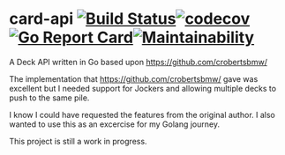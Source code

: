 # card-api [![Build Status](https://www.travis-ci.com/heindrichpaul/card-api.svg?branch=master)](https://www.travis-ci.com/heindrichpaul/card-api)[![codecov](https://codecov.io/gh/heindrichpaul/card-api/branch/master/graph/badge.svg)](https://codecov.io/gh/heindrichpaul/card-api)[![Go Report Card](https://goreportcard.com/badge/github.com/heindrichpaul/card-api)](https://goreportcard.com/report/github.com/heindrichpaul/card-api)[![Maintainability](https://api.codeclimate.com/v1/badges/0e1bffb6317ac4abd11a/maintainability)](https://codeclimate.com/github/heindrichpaul/card-api/maintainability)
A Deck API written in Go based upon https://github.com/crobertsbmw/

The implementation that https://github.com/crobertsbmw/ gave was excellent but I needed support for Jockers
and allowing multiple decks to push to the same pile.

I know I could have requested the features from the original author. I also wanted to use this as an excercise for my Golang
journey.

This project is still a work in progress.

